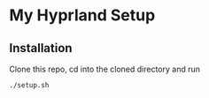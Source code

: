 # My Hyprland Setup

## Installation

Clone this repo, cd into the cloned directory and run

```
./setup.sh
```
